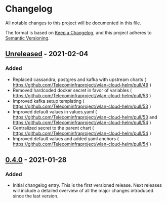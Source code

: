 # Changelog

All notable changes to this project will be documented in this file.

The format is based on [Keep a Changelog](https://keepachangelog.com/en/1.0.0/),
and this project adheres to [Semantic Versioning](https://semver.org/spec/v2.0.0.html).

## [Unreleased](xxx) - 2021-02-04

### Added

- Replaced cassandra, postgres and kafka with upstream charts ( https://github.com/Telecominfraproject/wlan-cloud-helm/pull/49 )
- Removed hardcoded docker secret in favor of variables ( https://github.com/Telecominfraproject/wlan-cloud-helm/pull/53 )
- Improved kafka setup templating ( https://github.com/Telecominfraproject/wlan-cloud-helm/pull/53 )
- Improved default values in values.yaml ( https://github.com/Telecominfraproject/wlan-cloud-helm/pull/53 and https://github.com/Telecominfraproject/wlan-cloud-helm/pull/54 )
- Centralized secret to the parent chart ( https://github.com/Telecominfraproject/wlan-cloud-helm/pull/54 )
- Improved default values and added yaml anchors ( https://github.com/Telecominfraproject/wlan-cloud-helm/pull/54 )

## [0.4.0](https://github.com/Telecominfraproject/wlan-cloud-helm/compare/f7c67645736e3dac498e2caec8c267f04d08b7bc...v0.4) - 2021-01-28

### Added

- Initial changelog entry. This is the first versioned release. Next releases will include a detailed overview of all the major changes introduced since the last version.

